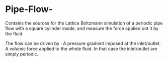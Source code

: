# Pipe-Flow-
Contains the sources for the Lattice Boltzmann simulation of a periodic pipe flow with a square cylinder inside, and measure the force applied ont it by the fluid.

The flow can be driven by :
A pressure gradient imposed at the inlet/outlet.
A volumic force applied to the whole fluid. In that case the inlet/outlet are simply periodic.
